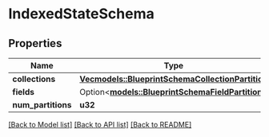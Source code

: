 # IndexedStateSchema

## Properties

Name | Type | Description | Notes
------------ | ------------- | ------------- | -------------
**collections** | [**Vec<models::BlueprintSchemaCollectionPartition>**](BlueprintSchemaCollectionPartition.md) |  | 
**fields** | Option<[**models::BlueprintSchemaFieldPartition**](BlueprintSchemaFieldPartition.md)> |  | [optional]
**num_partitions** | **u32** |  | 

[[Back to Model list]](../README.md#documentation-for-models) [[Back to API list]](../README.md#documentation-for-api-endpoints) [[Back to README]](../README.md)


